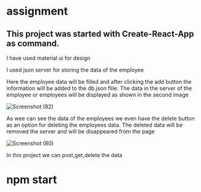 # assignment

<h2>This project was started with Create-React-App as command.</h2>

  
<p> I have used material ui for design</p>

<p> I used json server for storing the data of the employee</p>
<p>Here the employee data will be filled and after clicking the add button the information will be added to the db.json flile. The data in the server  of the employee or employees will be displayed as shown in the second image</p>


![Screenshot (82)](https://user-images.githubusercontent.com/93375590/159631395-5ee137fe-739b-4221-870f-f4b1e671cdb2.png)

<p>As wee can see the data of the employees we even have the delete button as an option for deleting the employees data. The deleted data will be removed the server and will be disappeared from the page</p>

![Screenshot (80)](https://user-images.githubusercontent.com/93375590/159631239-0f858874-cca4-4b77-ba95-6192ba392331.png)


<p>In this project we can post,get,delete the data</p>

<h1>npm start</h1>
